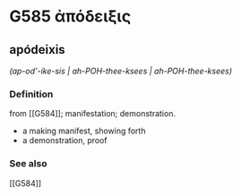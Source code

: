 # G585 ἀπόδειξις

## apódeixis

_(ap-od'-ike-sis | ah-POH-thee-ksees | ah-POH-thee-ksees)_

### Definition

from [[G584]]; manifestation; demonstration.

- a making manifest, showing forth
- a demonstration, proof

### See also

[[G584]]

